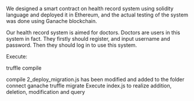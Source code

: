 We designed a smart contract on health record system using solidity language and 
deployed it in Ethereum, and the actual testing of the system was done using Ganache blockchain.

Our health record system is aimed for doctors. Doctors are users in this system in fact. 
They firstly should register, and input username and password. Then they should log in to use this system.

Execute:

truffle compile

compile
2_deploy_migration.js has been modified and added to the folder
connect ganache
truffle migrate
Execute index.js to realize addition, deletion, modification and query
